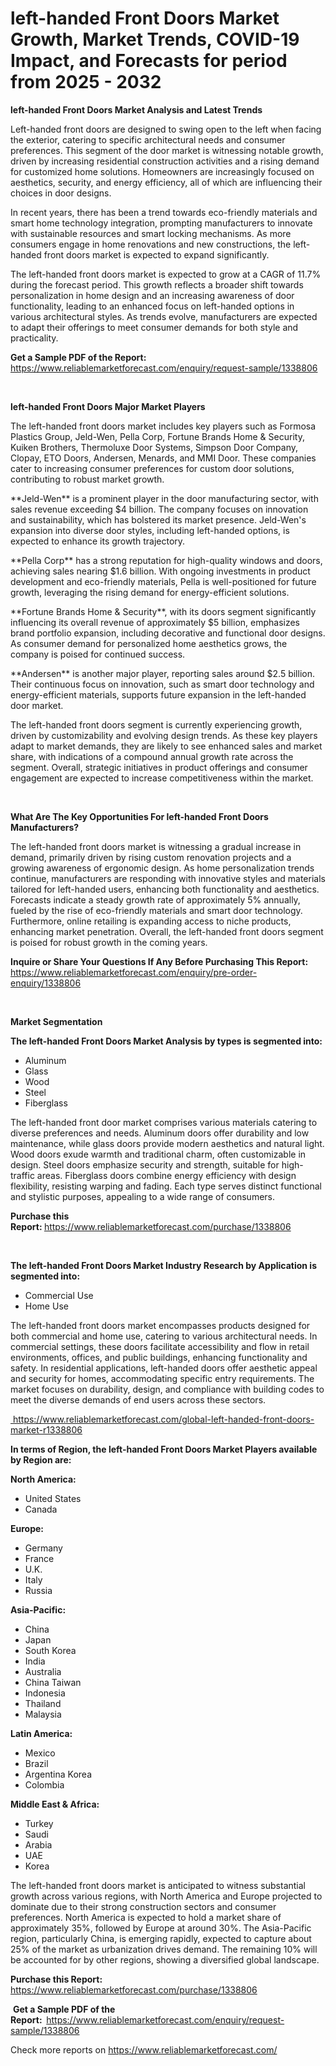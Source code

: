 <p><h1>left-handed Front Doors Market Growth, Market Trends, COVID-19 Impact, and Forecasts for period from 2025 - 2032</h1></p><p><strong>left-handed Front Doors Market Analysis and Latest Trends</strong></p>
<p><p>Left-handed front doors are designed to swing open to the left when facing the exterior, catering to specific architectural needs and consumer preferences. This segment of the door market is witnessing notable growth, driven by increasing residential construction activities and a rising demand for customized home solutions. Homeowners are increasingly focused on aesthetics, security, and energy efficiency, all of which are influencing their choices in door designs.</p><p>In recent years, there has been a trend towards eco-friendly materials and smart home technology integration, prompting manufacturers to innovate with sustainable resources and smart locking mechanisms. As more consumers engage in home renovations and new constructions, the left-handed front doors market is expected to expand significantly. </p><p>The left-handed front doors market is expected to grow at a CAGR of 11.7% during the forecast period. This growth reflects a broader shift towards personalization in home design and an increasing awareness of door functionality, leading to an enhanced focus on left-handed options in various architectural styles. As trends evolve, manufacturers are expected to adapt their offerings to meet consumer demands for both style and practicality.</p></p>
<p><strong>Get a Sample PDF of the Report:&nbsp;</strong> <a href="https://www.reliablemarketforecast.com/enquiry/request-sample/1338806?utm_campaign=3225&utm_medium=2&utm_source=Github&utm_content=ia&utm_term=27032025&utm_id=left-handed-front-doors">https://www.reliablemarketforecast.com/enquiry/request-sample/1338806</a></p>
<p>&nbsp;</p>
<p><strong>left-handed Front Doors Major Market Players</strong></p>
<p><p>The left-handed front doors market includes key players such as Formosa Plastics Group, Jeld-Wen, Pella Corp, Fortune Brands Home & Security, Kuiken Brothers, Thermoluxe Door Systems, Simpson Door Company, Clopay, ETO Doors, Andersen, Menards, and MMI Door. These companies cater to increasing consumer preferences for custom door solutions, contributing to robust market growth.</p><p>**Jeld-Wen** is a prominent player in the door manufacturing sector, with sales revenue exceeding $4 billion. The company focuses on innovation and sustainability, which has bolstered its market presence. Jeld-Wen's expansion into diverse door styles, including left-handed options, is expected to enhance its growth trajectory.</p><p>**Pella Corp** has a strong reputation for high-quality windows and doors, achieving sales nearing $1.6 billion. With ongoing investments in product development and eco-friendly materials, Pella is well-positioned for future growth, leveraging the rising demand for energy-efficient solutions.</p><p>**Fortune Brands Home & Security**, with its doors segment significantly influencing its overall revenue of approximately $5 billion, emphasizes brand portfolio expansion, including decorative and functional door designs. As consumer demand for personalized home aesthetics grows, the company is poised for continued success.</p><p>**Andersen** is another major player, reporting sales around $2.5 billion. Their continuous focus on innovation, such as smart door technology and energy-efficient materials, supports future expansion in the left-handed door market.</p><p>The left-handed front doors segment is currently experiencing growth, driven by customizability and evolving design trends. As these key players adapt to market demands, they are likely to see enhanced sales and market share, with indications of a compound annual growth rate across the segment. Overall, strategic initiatives in product offerings and consumer engagement are expected to increase competitiveness within the market.</p></p>
<p>&nbsp;</p>
<p><strong>What Are The Key Opportunities For left-handed Front Doors Manufacturers?</strong></p>
<p><p>The left-handed front doors market is witnessing a gradual increase in demand, primarily driven by rising custom renovation projects and a growing awareness of ergonomic design. As home personalization trends continue, manufacturers are responding with innovative styles and materials tailored for left-handed users, enhancing both functionality and aesthetics. Forecasts indicate a steady growth rate of approximately 5% annually, fueled by the rise of eco-friendly materials and smart door technology. Furthermore, online retailing is expanding access to niche products, enhancing market penetration. Overall, the left-handed front doors segment is poised for robust growth in the coming years.</p></p>
<p><strong>Inquire or Share Your Questions If Any Before Purchasing This Report:</strong> <a href="https://www.reliablemarketforecast.com/enquiry/pre-order-enquiry/1338806?utm_campaign=3225&utm_medium=2&utm_source=Github&utm_content=ia&utm_term=27032025&utm_id=left-handed-front-doors">https://www.reliablemarketforecast.com/enquiry/pre-order-enquiry/1338806</a></p>
<p>&nbsp;</p>
<p><strong>Market Segmentation</strong></p>
<p><strong>The left-handed Front Doors Market Analysis by types is segmented into:</strong></p>
<p><ul><li>Aluminum</li><li>Glass</li><li>Wood</li><li>Steel</li><li>Fiberglass</li></ul></p>
<p><p>The left-handed front door market comprises various materials catering to diverse preferences and needs. Aluminum doors offer durability and low maintenance, while glass doors provide modern aesthetics and natural light. Wood doors exude warmth and traditional charm, often customizable in design. Steel doors emphasize security and strength, suitable for high-traffic areas. Fiberglass doors combine energy efficiency with design flexibility, resisting warping and fading. Each type serves distinct functional and stylistic purposes, appealing to a wide range of consumers.</p></p>
<p><strong>Purchase this Report:&nbsp;</strong><a href="https://www.reliablemarketforecast.com/purchase/1338806?utm_campaign=3225&utm_medium=2&utm_source=Github&utm_content=ia&utm_term=27032025&utm_id=left-handed-front-doors">https://www.reliablemarketforecast.com/purchase/1338806</a></p>
<p>&nbsp;</p>
<p><strong>The left-handed Front Doors Market Industry Research by Application is segmented into:</strong></p>
<p><ul><li>Commercial Use</li><li>Home Use</li></ul></p>
<p><p>The left-handed front doors market encompasses products designed for both commercial and home use, catering to various architectural needs. In commercial settings, these doors facilitate accessibility and flow in retail environments, offices, and public buildings, enhancing functionality and safety. In residential applications, left-handed doors offer aesthetic appeal and security for homes, accommodating specific entry requirements. The market focuses on durability, design, and compliance with building codes to meet the diverse demands of end users across these sectors.</p></p>
<p><a href="https://www.reliablemarketforecast.com/global-left-handed-front-doors-market-r1338806?utm_campaign=3225&utm_medium=2&utm_source=Github&utm_content=ia&utm_term=27032025&utm_id=left-handed-front-doors">&nbsp;https://www.reliablemarketforecast.com/global-left-handed-front-doors-market-r1338806</a></p>
<p><strong>In terms of Region, the left-handed Front Doors Market Players available by Region are:</strong></p>
<p>
    <p> <strong> North America: </strong>
        <ul>
            <li>United States</li>
            <li>Canada</li>
        </ul>
        </p> 
    <p> <strong> Europe: </strong>
        <ul>
            <li>Germany</li>
            <li>France</li>
            <li>U.K.</li>
            <li>Italy</li>
            <li>Russia</li>
        </ul>
        </p> 
    <p> <strong> Asia-Pacific: </strong>
        <ul>
            <li>China</li>
            <li>Japan</li>
            <li>South Korea</li>
            <li>India</li>
            <li>Australia</li>
            <li>China Taiwan</li>
            <li>Indonesia</li>
            <li>Thailand</li>
            <li>Malaysia</li>
        </ul>
        </p> 
    <p> <strong> Latin America: </strong>
        <ul>
            <li>Mexico</li>
            <li>Brazil</li>
            <li>Argentina Korea</li>
            <li>Colombia</li>
        </ul>
        </p> 
    <p> <strong> Middle East & Africa: </strong>
        <ul>
            <li>Turkey</li>
            <li>Saudi</li>
            <li>Arabia</li>
            <li>UAE</li>
            <li>Korea</li>
        </ul>
    </p>
    </p>
<p><p>The left-handed front doors market is anticipated to witness substantial growth across various regions, with North America and Europe projected to dominate due to their strong construction sectors and consumer preferences. North America is expected to hold a market share of approximately 35%, followed by Europe at around 30%. The Asia-Pacific region, particularly China, is emerging rapidly, expected to capture about 25% of the market as urbanization drives demand. The remaining 10% will be accounted for by other regions, showing a diversified global landscape.</p></p>
<p><strong>Purchase this Report: </strong><a href="https://www.reliablemarketforecast.com/purchase/1338806?utm_campaign=3225&utm_medium=2&utm_source=Github&utm_content=ia&utm_term=27032025&utm_id=left-handed-front-doors">https://www.reliablemarketforecast.com/purchase/1338806</a></p>
<p>&nbsp;<strong>Get a Sample PDF of the Report:&nbsp;&nbsp;</strong><a href="https://www.reliablemarketforecast.com/enquiry/request-sample/1338806?utm_campaign=3225&utm_medium=2&utm_source=Github&utm_content=ia&utm_term=27032025&utm_id=left-handed-front-doors">https://www.reliablemarketforecast.com/enquiry/request-sample/1338806</a></p>
<p><strong></strong></p>
<p>Check more reports on <a href="https://www.reliablemarketforecast.com/?utm_campaign=3225&utm_medium=2&utm_source=Github&utm_content=ia&utm_term=27032025&utm_id=left-handed-front-doors">https://www.reliablemarketforecast.com/</a></p>